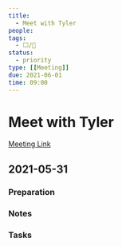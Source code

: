 ```yaml
---
title:
  - Meet with Tyler
people:
tags:
  - ⬜/🧨  
status:
  - priority  
type: [[Meeting]]
due: 2021-06-01
time: 09:00
---
```


# Meet with Tyler

[Meeting Link]()

## 2021-05-31

### Preparation

### Notes

### Tasks